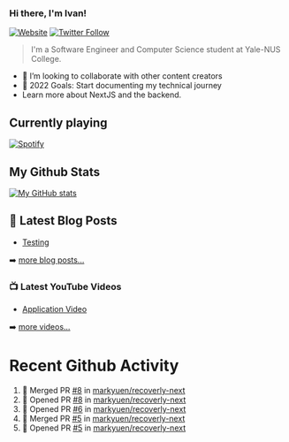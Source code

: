 ### Hi there, I'm Ivan!

[![Website](https://img.shields.io/website?label=ivanleo.com&style=for-the-badge&url=https%3A%2F%2Fivanleo.com)](https://ivanleo.com)
[![Twitter Follow](https://img.shields.io/twitter/follow/ivanleomk?color=1DA1F2&logo=twitter&style=for-the-badge)](https://twitter.com/intent/follow?screen_name=ivanleomk)

> I'm a Software Engineer and Computer Science student at Yale-NUS College.

- 👯 I’m looking to collaborate with other content creators
- 🥅 2022 Goals: Start documenting my technical journey
- Learn more about NextJS and the backend.

## Currently playing

[![Spotify](https://novatorem-ivanleomk.vercel.app/api/spotify)](https://open.spotify.com/user/ivanleomk)

## My Github Stats

[![My GitHub stats](https://github-readme-stats.vercel.app/api?username=ivanleomk)](https://github.com/ivanleomk/github-readme-stats)

## 📕 Latest Blog Posts

<!-- BLOG-POST-LIST:START -->
- [Testing](https://dev.to/ivanleomk/testing-2f4k)
<!-- BLOG-POST-LIST:END -->

➡️ [more blog posts...](https://ivanleo.com/articles)

### 📺 Latest YouTube Videos

<!-- YOUTUBE:START -->
- [Application Video](https://www.youtube.com/watch?v=92tDFP4stk0)
<!-- YOUTUBE:END -->

➡️ [more videos...](https://www.youtube.com/channel/UCsk__9hguqk3z-ilesZh4xw)

# Recent Github Activity

<!--START_SECTION:activity-->

1. 🎉 Merged PR [#8](https://github.com/markyuen/recoverly-next/pull/8) in [markyuen/recoverly-next](https://github.com/markyuen/recoverly-next)
2. 💪 Opened PR [#8](https://github.com/markyuen/recoverly-next/pull/8) in [markyuen/recoverly-next](https://github.com/markyuen/recoverly-next)
3. 💪 Opened PR [#6](https://github.com/markyuen/recoverly-next/pull/6) in [markyuen/recoverly-next](https://github.com/markyuen/recoverly-next)
4. 🎉 Merged PR [#5](https://github.com/markyuen/recoverly-next/pull/5) in [markyuen/recoverly-next](https://github.com/markyuen/recoverly-next)
5. 💪 Opened PR [#5](https://github.com/markyuen/recoverly-next/pull/5) in [markyuen/recoverly-next](https://github.com/markyuen/recoverly-next)
<!--END_SECTION:activity-->

